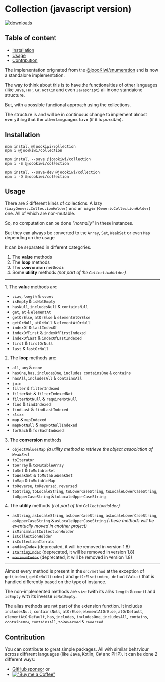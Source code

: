 # Collection (javascript version)
[![downloads](https://img.shields.io/npm/dt/@joookiwi/collection.svg)](https://npm-stat.com/charts.html?package=@joookiwi/collection)

## Table of content
* [Installation](#installation)
* [Usage](#usage)
* [Contribution](#contribution)

The implementation originated from the [@joooKiwi/enumeration](https://github.com/joooKiwi/enumeration)
and is now a standalone implementation.

The way to think about this is to have the functionalities of other languages
(like `Java`, `PHP`, `C#`, `Kotlin` and even `Javascript`)
all in one standalone structure.

But, with a possible functional approach using the collections.

The structure is and will be in continuous change
to implement almost everything that the other languages have (if it is possible).

## Installation
```
npm install @joookiwi/collection
npm i @joookiwi/collection

npm install --save @joookiwi/collection
npm i -S @joookiwi/collection

npm install --save-dev @joookiwi/collection
npm i -D @joookiwi/collection
```

## Usage

There are 2 different kinds of collections.
A lazy (`LazyGenericCollectionHolder`) and an eager (`GenericCollectionHolder`) one.
All of which are non-mutable.

So, no computation can be done _"normally"_ in these instances.

But they can always be converted to the `Array`, `Set`, `WeakSet` or even `Map` depending on the usage.

It can be separated in different categories.
1. The **value** methods
2. The **loop** methods
3. The **conversion** methods
4. Some **utility** methods _(not part of the `CollectionHolder`)_

---
<span>1.</span> The **value** methods are:
 - `size`, `length` & `count`
 - `isEmpty` & `isNotEmpty`
 - `hasNull`, `includesNull` & `containsNull`
 - `get`, `at` & `elementAt`
 - `getOrElse`, `atOrElse` & `elementAtOrElse`
 - `getOrNull`, `atOrNull` & `elementAtOrNull`
 - `indexOf` & `lastIndexOf`
 - `indexOfFirst` & `indexOfFirstIndexed`
 - `indexOfLast` & `indexOfLastIndexed`
 - `first` & `firstOrNull`
 - `last` & `lastOrNull`

<span>2.</span> The **loop** methods are:
 - `all`, `any` & `none`
 - `hasOne`, `has`, `includesOne`, `includes`, `containsOne` & `contains`
 - `hasAll`, `includesAll` & `containsAll`
 - `join`
 - `filter` & `filterIndexed`
 - `filterNot` & `filterIndexedNot`
 - `filterNotNull` & `requireNotNull`
 - `find` & `findIndexed`
 - `findLast` & `findLastIndexed`
 - `slice`
 - `map` & `mapIndexed`
 - `mapNotNull` & `mapNotNullIndexed`
 - `forEach` & `forEachIndexed`

<span>3.</span> The **conversion** methods
 - `objectValuesMap` _(a utility method to retrieve the object association of `WeakSet`)_
 - `toIterator`
 - `toArray` & `toMutableArray`
 - `toSet` & `toMutableSet`
 - `toWeakSet` & `toMutableWeakSet`
 - `toMap` & `toMutableMap`
 - `toReverse`, `toReversed`, `reversed`
 - `toString`, `toLocaleString`, `toLowerCaseString`, `toLocaleLowerCaseString`, `toUpperCaseString` & `toLocaleUpperCaseString`

<span>4.</span> The **utility** methods _(not part of the `CollectionHolder`)_
 - `asString`, `asLocaleString`, `asLowerCaseString`, `asLocaleLowerCaseString`, `asUpperCaseString` & `asLocaleUpperCaseString`
   _(These methods will be eventually moved in another project)_
 - `isMinimalistCollectionHolder`
 - `isCollectionHolder`
 - `isCollectionIterator`
 - ~~`endingIndex`~~ (deprecated, it will be removed in version 1.8)
 - ~~`startingIndex`~~ (deprecated, it will be removed in version 1.8)
 - ~~`maximumIndex`~~ (deprecated, it will be removed in version 1.8)

---
Almost every method is present in the `src/method` at the exception of
`get(index)`, `getOrNull(index)` and `getOrElse(index, defaultValue)`
that is handled differently based on the type of instance.

The non-implemented methods are `size` (with its alias `length` & `count`)
and `isEmpty` with its inverse `isNotEmpty`.

The alias methods are not part of the extension function.
It includes `includesNull`, `containsNull`, `atOrElse`,
`elementAtOrElse`, `atOrDefault`, `elementAtOrDefault`,
`has`,
`includes`, `includesOne`, `includesAll`,
`contains`, `containsOne`, `containsAll`,
`toReversed` & `reversed`.

## Contribution
You can contribute to great simple packages.
All with similar behaviour across different languages (like Java, Kotlin, C# and PHP).
It can be done 2 different ways:
 - [GitHub sponsor](https://github.com/sponsors/joooKiwi) or
 - [!["Buy me a Coffee"](https://img.buymeacoffee.com/button-api/?&button_colour=40DCA5&font_colour=ffffff&font_family=Cookie&outline_colour=000000&coffee_colour=FFDD00)](https://www.buymeacoffee.com/joookiwi)
